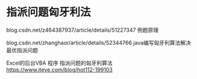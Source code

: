 # 指派问题匈牙利法



blog.csdn.net/z464387937/article/details/51227347 例题原理




blog.csdn.net/zhanghaor/article/details/52344766  java编写匈牙利算法解决最优指派问题


Excel的后台VBA 程序
指派问题的匈牙利算法
https://www.iteye.com/blog/hot112-199103















































